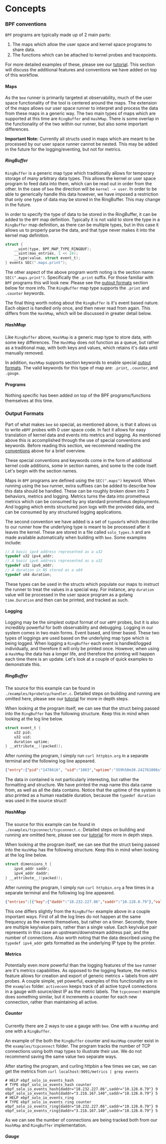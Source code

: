 # Concepts


### BPF conventions

`BPF` programs are typically made up of 2 main parts:
1. The maps which allow the user space and kernel space programs to share data.
2. The functions which can be attached to kernel probes and tracepoints.

For more detailed examples of these, please see our [tutorial](getting_started.md). This section will discuss the additional features and conventions we have added on top of this workflow.

#### Maps

As the `bee` runner is primarily targeted at observability, much of the user space functionality of the tool is centered around the maps. The extension of the maps allows our user space runner to interpret and process the data from these maps in a generic way. The two main types of maps which are supported at this time are `RingBuffer` and `HashMap`. There is some overlap in the functionality of the two within our runner, but also some important differences.

**Important Note:** Currently all structs used in maps which are meant to be processed by our user space runner cannot be nested. This may be added in the future for the logging/eventing, but not for metrics.

##### RingBuffer

`RingBuffer` is a generic map type which traditionally allows for temporary storage of many arbitrary data types. This allows the kernel or user space program to feed data into them, which can be read out in order from the other. In the case of `bee` the direction will be `kernel -> user`. In order to be able to generically handle this data however, we have imposed a restriction that only one type of data may be stored in the RingBuffer. This may change in the future.

In order to specify the type of data to be stored in the RingBuffer, it can be added to the `BPF` map definition. Typically it is not valid to store the type in a `RingBuffer` map definition, as there can be multiple types, but in this case it allows us to properly parse the data, and that type never makes it into the kernel map definition.
```C
struct {
	__uint(type, BPF_MAP_TYPE_RINGBUF);
	__uint(max_entries, 1 << 24);
	__type(value, struct event_t);
} events SEC(".maps.print");
```

The other aspect of the above program worth noting is the section name: `SEC(".maps.print")`. Specifically the `.print` suffix. For those familiar with `BPF` programs this will look new. Please see the [output formats](#Output-Formats) section below for more info. The `RingBuffer` map type supports the `.print` and `.counter` keywords.

The final thing worth noting about the `RingBuffer` is it's event based nature. Each object is handled only once, and then never read from again. This differs from the `HashMap`, which will be discussed in greater detail below.

##### HashMap

Like `RingBuffer` above, `HashMap` is a generic map type to store data, with some key differences. The `HashMap` does not function as a queue, but rather as a traditional map, with both keys and values, which retains it's data until manually removed.

In addition, `HashMap` supports section keywords to enable special [output formats](#Output-Formats). The valid keywords for this type of map are: `.print`, `.counter`, and `.gauge`.


#### Programs

Nothing specific has been added on top of the BPF programs/functions themselves at this time.


### Output Formats

Part of what makes `bee` so special, as mentioned above, is that it allows us to write `eBPF` probes with 0 user space code. In fact it allows for easy translation of kernel data and events into metrics and logging. As mentioned above this is accomplished through the use of special conventions and keywords. Before reading this section, we recommend reading the [conventions](#BPF-conventions) above for a brief overview.

These special conventions and keywords come in the form of additional kernel code additions, some in section names, and some to the code itself. Let's begin with the section names.

Maps in `BPF` programs are defined using the `SEC(".maps")` keyword. When running using the `bee` runner, extra suffixes can be added to describe how this data should be handled. These can be roughly broken down into 2 behaviors, metrics and logging. Metrics turns the data into prometheus metrics which can be consumed by any standard prometheus deployments. And logging which emits structured json logs with the provided data, and can be consumed by any structured logging applications.

The second convention we have added is a set of `typedef`s which describe to our runner how the underlying type is meant to be processed after it leaves the kernel. These are stored in a file called `solo_types.h` and are made available automatically when building with `bee`. Some examples include:
```C
// A basic ipv4 address represented as a u32
typedef u32 ipv4_addr;
// A basic ipv6 address represented as a u32
typedef u32 ipv6_addr;
// A duration in NS stored as a u64
typedef u64 duration;
```

These types can be used in the structs which populate our maps to instruct the runner to treat the values in a special way. For instance, any `duration` value will be processed in the user space program as a golang `time.Duration` and then can be printed, and tracked as such.


#### Logging

Logging may be the simplest output format of our `eBPF` probes, but it is also incredibly powerful for both observability and debugging. Logging in our system comes in two main forms. Event based, and timer based. These two types of loggings are used based on the underlying map type which is being logged. When logging a `RingBuffer` each event is handled/logged individually, and therefore it will only be printed once. However, when using a `HashMap` the data has a longer life, and therefore the printing will happen each time there is an update. Let's look at a couple of quick examples to demonstrate this.

##### RingBuffer

The source for this example can be found in `./examples/kprobetcp/handler.c`. Detailed steps on building and running are omitted here, please see our [tutorial](getting_started.md) for more in depth steps.


When looking at the program itself, we can see that the struct being passed into the `RingBuffer` has the following structure. Keep this in mind when looking at the log line below.
```C
struct event_t {
	u32 pid;
	u32 uid;
	duration uptime;
} __attribute__((packed));
```

After running the program, I simply run `curl httpbin.org` in a separate terminal and the following log line appeared.
```json
{"entry":{"pid":"1478616", "uid":"1003","uptime":"359h58m30.242761006s"},"mapName":"events"}
```
The data in contained is not particularly interesting, but rather the formatting and structure. We have printed the map name this data came from, as well as all the data contains. Notice that the uptime of the system is also printed as a human readable duration, because the `typedef duration` was used in the source struct!

##### HashMap

The source for this example can be found in `./examples/tcpconnect/tcpconnect.c`. Detailed steps on building and running are omitted here, please see our [tutorial](getting_started.md) for more in depth steps.

When looking at the program itself, we can see that the struct being passed into the `HashMap` has the following structure. Keep this in mind when looking at the log line below.
```C
struct dimensions_t {
	ipv4_addr saddr;
	ipv4_addr daddr;
} __attribute__((packed));
```

After running the program, I simply run `curl httpbin.org` a few times in a separate terminal and the following log line appeared.
```json
{"entries":[{"key":{"daddr":"18.232.227.86","saddr":"10.128.0.79"},"value":"2"},{"key":{"daddr":"34.192.79.103","saddr":"10.128.0.79"},"value":"5"}],"mapName":"sockets_ext"}
```
This one differs slightly from the `RingBuffer` example above in a couple important ways. First of all the log lines do not happen at the same frequency as the events themselves, but rather on a timer. Secondly, there are multiple key/value pairs, rather than a single value. Each key/value pair represents in this case an upstream/downstream address pair, and the number of connections. Also worth noting that the data described using the `typedef ipv4_addr` gets formatted as the underlying IP type by the printer.

#### Metrics

Potentially even more powerful than the logging features of the `bee` runner are it's metrics capabilities. As opposed to the logging feature, the metrics feature allows for creation and export of generic metrics + labels from `eBPF` probes. A couple simple, yet powerful, examples of this functionality are in the `examples` folder. `activeconn` keeps track of all active tcpv4 connections in a gauge with source/dest IP as the metric labels. The `tcpconnect` example does something similar, but it increments a counter for each new connection, rather than maintaining all active.

##### Counter

Currently there are 2 ways to use a gauge with `bee`. One with a `HashMap` and one with a `RingBuffer`.

An example of the both the `RingBuffer` counter and `HashMap` counter exist in the `examples/tcpconnect` folder. The program tracks the number of TCP connections using both map types to illustrate their use. We do not recommend saving the same value two separate ways.

After starting the program, and curling httpbin a few times we can, we can get the metrics from `curl localhost:9091/metrics | grep events`
```
# HELP ebpf_solo_io_events_hash 
# TYPE ebpf_solo_io_events_hash counter
ebpf_solo_io_events_hash{daddr="18.232.227.86",saddr="10.128.0.79"} 9
ebpf_solo_io_events_hash{daddr="3.216.167.140",saddr="10.128.0.79"} 5
# HELP ebpf_solo_io_events_ring 
# TYPE ebpf_solo_io_events_ring counter
ebpf_solo_io_events_ring{daddr="18.232.227.86",saddr="10.128.0.79"} 9
ebpf_solo_io_events_ring{daddr="3.216.167.140",saddr="10.128.0.79"} 5
```

As we can see the number of connections are being tracked both from our `HashMap` and `RingBuffer` implementation.

##### Gauge 
